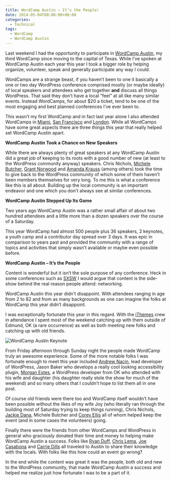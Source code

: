 ```yaml
---
title: WordCamp Austin – It’s the People!
date: 2014-05-04T00:00:00+00:00
categories:
  - Technical
tags:
  - WordCamp
  - WordCamp Austin
---
```


Last weekend I had the opportunity to participate in [WordCamp Austin](http://2014.austin.wordcamp.org), my third WordCamp since moving to the capital of Texas. While I’ve spoken at WordCamp Austin each year this year I took a bigger role by helping organize, volunteer, speak and generally participate any way I could.

WordCamps are a strange beast, if you haven’t been to one it basically a one or two day WordPress conference comprised mostly (or maybe ideally) of local speakers and attendees who get together **and** discuss all things WordPress. That said they don’t have a local “feel” at all like many similar events. Instead WordCamps, for about $20 a ticket, tend to be one of the most engaging and best planned conferences I’ve ever been to.

This wasn’t my first WordCamp and in fact last year alone I also attended WordCamps in [Miami](http://2013.miami.wordcamp.org), [San Francisco](http://2013.sf.wordcamp.org) and [London](http://2013.london.wordcamp.org). While all WordCamps have some great aspects there are three things this year that really helped set WordCamp Austin apart.

**WordCamp Austin Took a Chance on New Speakers**

While there are always plenty of great speakers at any WordCamp Austin did a great job of keeping to its roots with a good number of new (at least to the WordPress community anyway) speakers. Chris Nichols, [Michele Butcher](http://michelebutcher.com), [Grant Norwood](http://grantnorwood.com) and [Amanda Krauss](http://techintranslation.com) (among others) took the time to give back to the WordPress community of which some of them haven’t been members themselves for very long. To me this is what a conference like this is all about. Building up the local community is an important endeavor and one which you don’t always see at similar conferences.

**WordCamp Austin Stepped Up Its Game**

Two years ago WordCamp Austin was a rather small affair of about two hundred attendees and a little more than a dozen speakers over the course of a Saturday.

This year WordCamp had almost 500 people plus 36 speakers, 2 keynotes, a youth camp and a contributor day spread over 3 days. It was epic in comparison to years past and provided the community with a range of topics and activities that simply wasn’t available or maybe even possible before.

**WordCamp Austin – It’s the People**

Content is wonderful but it isn’t the sole purpose of any conference. Heck in some conferences such as [SXSW](http://sxsw.com) I would argue that content is the side-show behind the real reason people attend: networking.

WordCamp Austin this year didn’t disappoint. With attendees ranging in age from 2 to 82 and from as many backgrounds as one can imagine the folks at WordCamp this year didn’t disappoint.

I was exceptionally fortunate this year in this regard. With the [iThemes](http://ithemes.com) crew in attendance I spent most of the weekend catching up with them outside of Edmund, OK (a rare occurrence) as well as both meeting new folks and catching up with old friends.

![WordCamp Austin Keynote](/images/2014/05/WordCamp-Austin-Audience-150x150-1.jpg)

From Friday afternoon through Sunday night the people made WordCamp truly an awesome experience. Some of the more notable folks I was fortunate enough to meet this year included [Andrew Nacin](http://nacin.com), lead developer of WordPress, Jason Baker who develops a really cool looking accessibility plugin, [Morgan Estes](http://www.morganestes.me), a WordPress developer from OK who attended with his wife and daughter (his daughter really stole the show for much of the weekend) and so many others that I couldn’t hope to list them all in one post.

Of course old friends were there too and WordCamp itself wouldn’t have been possible without the likes of my wife Joy (who literally ran through the building most of Saturday trying to keep things running), Chris Nichols, [Jackie Dana](http://jackiedana.com), Michele Butcher and [Corey Ellis](https://www.linkedin.com/in/coreyellis/) all of whom helped keep the event (and in some cases the volunteers) going.

Finally there were the friends from other WordCamps and WordPress in general who graciously donated their time and money to helping make WordCamp Austin a success. Folks like [Ryan Duff](http://www.ryanduff.net), [Chris Lema](http://chrislema.com), [Joe Casabona](http://casabona.org) and [Carrie Dills](http://www.carriedils.com) all traveled to Austin to share their knowledge with the locals. With folks like this how could an event go wrong?

In the end while the content was great it was the people, both old and new to the WordPress community, that made WordCamp Austin a success and helped me realize just how fortunate I was to be a part of it.